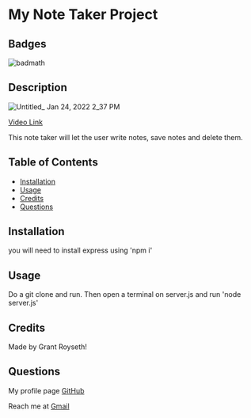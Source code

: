 # My Note Taker Project
    
## Badges  
  ![badmath](https://img.shields.io/github/languages/top/nielsenjared/badmath)
## Description  
![Untitled_ Jan 24, 2022 2_37 PM](https://user-images.githubusercontent.com/90479839/150863145-2692e5d2-39e2-4a18-90af-687c771e1dc7.gif)

[Video Link](https://watch.screencastify.com/v/uTEoZMIfcD0I00I7PMyH)

This note taker will let the user write notes, save notes and delete them.
## Table of Contents 

- [Installation](#installation)
- [Usage](#usage)
- [Credits](#credits)
- [Questions](#questions)

## Installation
you will need to install express using 'npm i'  

## Usage
Do a git clone and run. Then open a terminal on server.js and run 'node server.js'

## Credits
Made by Grant Royseth!



## Questions
My profile page [GitHub](https://github.com/groyseth)

Reach me at [Gmail](Groyseth@gmail.com)

